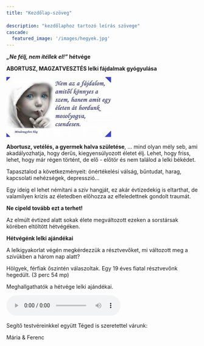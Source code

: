 ```yaml
---
title: "Kezdőlap-szöveg"

description: "kezdőlaphoz tartozó leírás szövege"
cascade:
  featured_image: '/images/hegyek.jpg'
---
```


***„Ne félj, nem ítéllek el!”* hétvége**<br>

**ABORTUSZ, MAGZATVESZTÉS lelki fájdalmak gyógyulása**

![gyerek](nyitolap_gyerek.jpg)

**Abortusz, vetélés, a gyermek halva születése**, … mind olyan mély seb, ami akadályozhatja, hogy derűs, kiegyensúlyozott életet élj. Lehet, hogy friss, lehet, hogy már régen történt, de elő - előtör és nem találod a lelki békédet.

Tapasztalod a következményeit: önértékelési válság, bűntudat, harag, kapcsolati nehézségek, depresszió… <br>

Egy ideig el lehet némítani a szív hangját, ez akár évtizedekig is eltarthat, de valamilyen krízis az életedben előhozza az elfeledettnek gondolt traumát. <br>

**Ne cipeld tovább ezt a terhet!**<br>

Az elmúlt évtized alatt sokak élete megváltozott ezeken a sorstársak körében eltöltött hétvégéken. <br>

**Hétvégénk lelki ajándékai**<br>

A lelkigyakorlat végén megkérdezzük a résztvevőket, mi változott meg a szívükben a három nap alatt?<br>

Hölgyek, férfiak őszintén válaszoltak. Egy 19 éves fiatal résztvevőnk hegedült. (3 perc 54 mp)<br>

Meghallgathatók a hétvége lelki ajándékai.

<audio src="hetvege_ajandeka.mp3" controls="controls">
Your browser does not support the audio element.
</audio>

Segítő testvéreinkkel együtt Téged is szeretettel várunk:<br>

Mária & Ferenc
